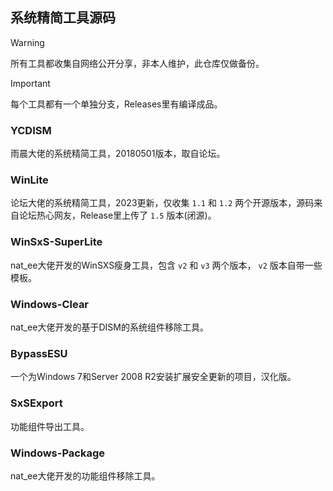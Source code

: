 ## 系统精简工具源码

> [!WARNING]
>
> 所有工具都收集自网络公开分享，非本人维护，此仓库仅做备份。

> [!IMPORTANT]
>
> 每个工具都有一个单独分支，Releases里有编译成品。

### YCDISM

雨晨大佬的系统精简工具，20180501版本，取自论坛。

### WinLite

论坛大佬的系统精简工具，2023更新，仅收集 `1.1` 和 `1.2` 两个开源版本，源码来自论坛热心网友，Release里上传了 `1.5` 版本(闭源)。

### WinSxS-SuperLite

nat_ee大佬开发的WinSXS瘦身工具，包含 `v2` 和 `v3` 两个版本， `v2` 版本自带一些模板。

### Windows-Clear

nat_ee大佬开发的基于DISM的系统组件移除工具。

### BypassESU

一个为Windows 7和Server 2008 R2安装扩展安全更新的项目，汉化版。

### SxSExport

功能组件导出工具。

### Windows-Package

nat_ee大佬开发的功能组件移除工具。
